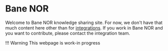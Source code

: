 # Bane NOR

Welcome to Bane NOR knowledge sharing site. For now, we don't have that much content here other than for [integrations](/integration/). If you work in Bane NOR and you want to contribute, please contact the integration team. 

!!! Warning
    This webpage is work-in progress